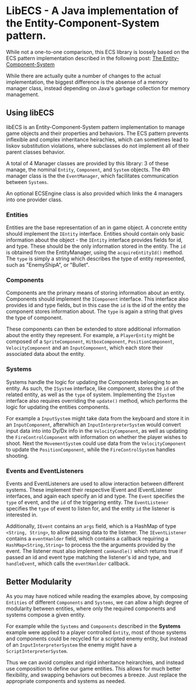 # LibECS - A Java implementation of the Entity-Component-System pattern.

While not a one-to-one comparison, this ECS library is loosely based on the ECS pattern implementation described in the following post: [The Entity-Component-System](https://www.gamasutra.com/blogs/TobiasStein/20171122/310172/The_EntityComponentSystem__An_awesome_gamedesign_pattern_in_C_Part_1.php)

While there are actually quite a number of changes to the actual implementation, the biggest difference is the absense of a memory manager class, instead depending on Java's garbage collection for memory management.

## Using libECS

libECS is an Entity-Component-System pattern implementation to manage game objects and their properties and behaviors. The ECS pattern prevents inflexible and complex inheritance heirachies, which can sometimes lead to liskov substitution violations, where subclasses do not implement all of their parent classes behavior.

A total of 4 Manager classes are provided by this library: 3 of these manage, the nominal `Entity`, `Component`, and `System` objects. The 4th manager class is the the `EventManager`, which facilitates communication between `Systems`.

An optional ECSEngine class is also provided which links the 4 managers into one provider class.

### Entities

Entities are the base representation of an in game object. A concrete entity should implement the `IEntity` interface. Entities should contain only basic information about the object - the `IEntity` interface provides fields for id, and type. These should be the only information stored in the entity. The `id` is obtained from the EntityManager, using the `acquireEntityId()` method. The `type` is simply a string which describes the type of entity represented, such as "EnemyShipA", or "Bullet".

### Components

Components are the primary means of storing information about an entity. Components should implement the `IComponent` interface. This interface also provides id and type fields, but in this case the `id` is the id of the entity the component stores information about. The `type` is again a string that gives the type of component.

These components can then be extended to store additional information about the entity they represent. For example, a `PlayerEntity` might be composed of a `SpriteComponent`, `HitboxComponent`, `PositionComponent`, `VelocityComponent` and an `InputComponent`, which each store their associated data about the entity.

### Systems

Systems handle the logic for updating the Components belonging to an entity. As such, the `ISystem` interface, like component, stores the `id` of the related entity, as well as the `type` of system. Implementing the `ISystem` interface also requires overriding the `update()` method, which performs the logic for updating the entities components.

For example a `InputSystem` might take data from the keyboard and store it in an `InputComponent`, afterwhich an `InputInterpreterSystem` would convert input data into into Dy/Dx info in the `VelocityComponent`, as well as updating the `FireControlComponent` with information on whether the player wishes to shoot. Next the `MovementSystem` could use data from the `VelocityComponent` to update the `PositionComponent`, while the `FireControlSystem` handles shooting.

### Events and EventListeners

Events and EventListeners are used to allow interaction between different systems. These implement their respective IEvent and IEventListener interfaces, and again each specify an id and type. The `Event` specifies the `type` of event, and the `id` of the triggering entity. The `EventListener` specifies the `type` of event to listen for, and the entity `id` the listener is interested in.

Additionally, `IEvent` contains an `args` field, which is a HashMap of type `<String, String>`, to allow passing data to the listener. The `IEventListener` contains a `eventHanlder` field, which contains a callback requiring a `HashMap<String,String>` to process the the arguments provided by the event. The listener must also implement `canHandle()` which returns true if passed an id and event type matching the listener's id and type, and `handleEvent`, which calls the `eventHanlder` callback.

## Better Modularity

As you may have noticed while reading the examples above, by composing `Entities` of different `Components` and `Systems`, we can allow a high degree of modularity between entities, where only the required components and systems compose a given entity.

For example while the `Systems` and `Components` described in the __Systems__ example were applied to a player controlled `Entity`, most of those systems and components could be recycled for a scripted enemy entity, but instead of an `InputInterpreterSystem` the enemy might have a `ScriptInterpreterSystem`.

Thus we can avoid complex and rigid inheritance heirarchies, and instead use composition to define our game entities. This allows for much better flexibility, and swapping behaviors out becomes a breeze. Just replace the appropriate components and systems as needed.
